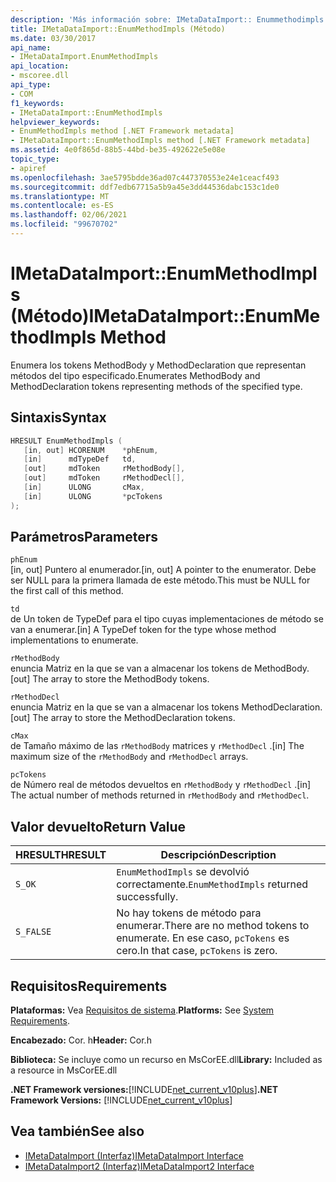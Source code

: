 ```yaml
---
description: 'Más información sobre: IMetaDataImport:: Enummethodimpls ((método)'
title: IMetaDataImport::EnumMethodImpls (Método)
ms.date: 03/30/2017
api_name:
- IMetaDataImport.EnumMethodImpls
api_location:
- mscoree.dll
api_type:
- COM
f1_keywords:
- IMetaDataImport::EnumMethodImpls
helpviewer_keywords:
- EnumMethodImpls method [.NET Framework metadata]
- IMetaDataImport::EnumMethodImpls method [.NET Framework metadata]
ms.assetid: 4e0f865d-88b5-44bd-be35-492622e5e08e
topic_type:
- apiref
ms.openlocfilehash: 3ae5795bdde36ad07c447370553e24e1ceacf493
ms.sourcegitcommit: ddf7edb67715a5b9a45e3dd44536dabc153c1de0
ms.translationtype: MT
ms.contentlocale: es-ES
ms.lasthandoff: 02/06/2021
ms.locfileid: "99670702"
---
```

# <a name="imetadataimportenummethodimpls-method"></a><span data-ttu-id="1ffaa-103">IMetaDataImport::EnumMethodImpls (Método)</span><span class="sxs-lookup"><span data-stu-id="1ffaa-103">IMetaDataImport::EnumMethodImpls Method</span></span>

<span data-ttu-id="1ffaa-104">Enumera los tokens MethodBody y MethodDeclaration que representan métodos del tipo especificado.</span><span class="sxs-lookup"><span data-stu-id="1ffaa-104">Enumerates MethodBody and MethodDeclaration tokens representing methods of the specified type.</span></span>  
  
## <a name="syntax"></a><span data-ttu-id="1ffaa-105">Sintaxis</span><span class="sxs-lookup"><span data-stu-id="1ffaa-105">Syntax</span></span>  
  
```cpp  
HRESULT EnumMethodImpls (  
   [in, out] HCORENUM    *phEnum,
   [in]      mdTypeDef   td,
   [out]     mdToken     rMethodBody[],
   [out]     mdToken     rMethodDecl[],
   [in]      ULONG       cMax,
   [in]      ULONG       *pcTokens  
);  
```  
  
## <a name="parameters"></a><span data-ttu-id="1ffaa-106">Parámetros</span><span class="sxs-lookup"><span data-stu-id="1ffaa-106">Parameters</span></span>  

 `phEnum`  
 <span data-ttu-id="1ffaa-107">[in, out] Puntero al enumerador.</span><span class="sxs-lookup"><span data-stu-id="1ffaa-107">[in, out] A pointer to the enumerator.</span></span> <span data-ttu-id="1ffaa-108">Debe ser NULL para la primera llamada de este método.</span><span class="sxs-lookup"><span data-stu-id="1ffaa-108">This must be NULL for the first call of this method.</span></span>  
  
 `td`  
 <span data-ttu-id="1ffaa-109">de Un token de TypeDef para el tipo cuyas implementaciones de método se van a enumerar.</span><span class="sxs-lookup"><span data-stu-id="1ffaa-109">[in] A TypeDef token for the type whose method implementations to enumerate.</span></span>  
  
 `rMethodBody`  
 <span data-ttu-id="1ffaa-110">enuncia Matriz en la que se van a almacenar los tokens de MethodBody.</span><span class="sxs-lookup"><span data-stu-id="1ffaa-110">[out] The array to store the MethodBody tokens.</span></span>  
  
 `rMethodDecl`  
 <span data-ttu-id="1ffaa-111">enuncia Matriz en la que se van a almacenar los tokens MethodDeclaration.</span><span class="sxs-lookup"><span data-stu-id="1ffaa-111">[out] The array to store the MethodDeclaration tokens.</span></span>  
  
 `cMax`  
 <span data-ttu-id="1ffaa-112">de Tamaño máximo de las `rMethodBody` matrices y `rMethodDecl` .</span><span class="sxs-lookup"><span data-stu-id="1ffaa-112">[in] The maximum size of the `rMethodBody` and `rMethodDecl` arrays.</span></span>  
  
 `pcTokens`  
 <span data-ttu-id="1ffaa-113">de Número real de métodos devueltos en `rMethodBody` y `rMethodDecl` .</span><span class="sxs-lookup"><span data-stu-id="1ffaa-113">[in] The actual number of methods returned in `rMethodBody` and `rMethodDecl`.</span></span>  
  
## <a name="return-value"></a><span data-ttu-id="1ffaa-114">Valor devuelto</span><span class="sxs-lookup"><span data-stu-id="1ffaa-114">Return Value</span></span>  
  
|<span data-ttu-id="1ffaa-115">HRESULT</span><span class="sxs-lookup"><span data-stu-id="1ffaa-115">HRESULT</span></span>|<span data-ttu-id="1ffaa-116">Descripción</span><span class="sxs-lookup"><span data-stu-id="1ffaa-116">Description</span></span>|  
|-------------|-----------------|  
|`S_OK`|<span data-ttu-id="1ffaa-117">`EnumMethodImpls` se devolvió correctamente.</span><span class="sxs-lookup"><span data-stu-id="1ffaa-117">`EnumMethodImpls` returned successfully.</span></span>|  
|`S_FALSE`|<span data-ttu-id="1ffaa-118">No hay tokens de método para enumerar.</span><span class="sxs-lookup"><span data-stu-id="1ffaa-118">There are no method tokens to enumerate.</span></span> <span data-ttu-id="1ffaa-119">En ese caso, `pcTokens` es cero.</span><span class="sxs-lookup"><span data-stu-id="1ffaa-119">In that case, `pcTokens` is zero.</span></span>|  
  
## <a name="requirements"></a><span data-ttu-id="1ffaa-120">Requisitos</span><span class="sxs-lookup"><span data-stu-id="1ffaa-120">Requirements</span></span>  

 <span data-ttu-id="1ffaa-121">**Plataformas:** Vea [Requisitos de sistema](../../get-started/system-requirements.md).</span><span class="sxs-lookup"><span data-stu-id="1ffaa-121">**Platforms:** See [System Requirements](../../get-started/system-requirements.md).</span></span>  
  
 <span data-ttu-id="1ffaa-122">**Encabezado:** Cor. h</span><span class="sxs-lookup"><span data-stu-id="1ffaa-122">**Header:** Cor.h</span></span>  
  
 <span data-ttu-id="1ffaa-123">**Biblioteca:** Se incluye como un recurso en MsCorEE.dll</span><span class="sxs-lookup"><span data-stu-id="1ffaa-123">**Library:** Included as a resource in MsCorEE.dll</span></span>  
  
 <span data-ttu-id="1ffaa-124">**.NET Framework versiones:**[!INCLUDE[net_current_v10plus](../../../../includes/net-current-v10plus-md.md)]</span><span class="sxs-lookup"><span data-stu-id="1ffaa-124">**.NET Framework Versions:** [!INCLUDE[net_current_v10plus](../../../../includes/net-current-v10plus-md.md)]</span></span>  
  
## <a name="see-also"></a><span data-ttu-id="1ffaa-125">Vea también</span><span class="sxs-lookup"><span data-stu-id="1ffaa-125">See also</span></span>

- [<span data-ttu-id="1ffaa-126">IMetaDataImport (Interfaz)</span><span class="sxs-lookup"><span data-stu-id="1ffaa-126">IMetaDataImport Interface</span></span>](imetadataimport-interface.md)
- [<span data-ttu-id="1ffaa-127">IMetaDataImport2 (Interfaz)</span><span class="sxs-lookup"><span data-stu-id="1ffaa-127">IMetaDataImport2 Interface</span></span>](imetadataimport2-interface.md)
